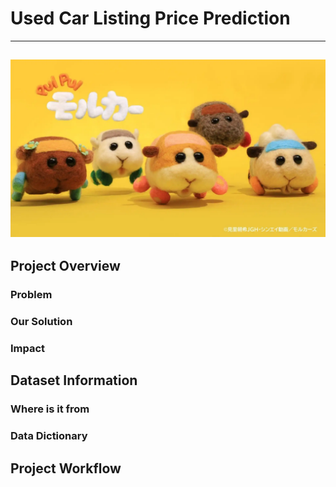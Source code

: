   
# Used Car Listing Price Prediction
---
![Project Profile Banner](https://raw.githubusercontent.com/anthonynamnam/brainstation_capstone/main/src/asset/image/profile_banner.webp)
---
## Project Overview
### Problem

### Our Solution

### Impact

## Dataset Information
### Where is it from

### Data Dictionary

## Project Workflow